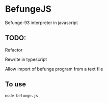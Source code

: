 # BefungeJS

Befunge-93 interpreter in javascript

## TODO:

Refactor

Rewrite in typescript

Allow import of befunge program from a text file

## To use

`node befunge.js`
